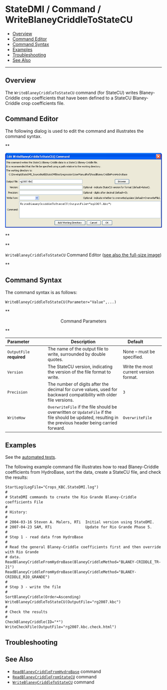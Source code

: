 # StateDMI / Command / WriteBlaneyCriddleToStateCU #

* [Overview](#overview)
* [Command Editor](#command-editor)
* [Command Syntax](#command-syntax)
* [Examples](#examples)
* [Troubleshooting](#troubleshooting)
* [See Also](#see-also)

-------------------------

## Overview ##

The `WriteBlaneyCriddleToStateCU` command (for StateCU)
writes Blaney-Criddle crop coefficients that have been defined to a StateCU Blaney-Criddle crop coefficients file.

## Command Editor ##

The following dialog is used to edit the command and illustrates the command syntax.

**<p style="text-align: center;">
![WriteBlaneyCriddleToStateCU](WriteBlaneyCriddleToStateCU.png)
</p>**

**<p style="text-align: center;">
`WriteBlaneyCriddleToStateCU` Command Editor (<a href="../WriteBlaneyCriddleToStateCU.png">see also the full-size image</a>)
</p>**

## Command Syntax ##

The command syntax is as follows:

```text
WriteBlaneyCriddleToStateCU(Parameter="Value",...)
```
**<p style="text-align: center;">
Command Parameters
</p>**

| **Parameter**&nbsp;&nbsp;&nbsp;&nbsp;&nbsp;&nbsp;&nbsp;&nbsp;&nbsp;&nbsp;&nbsp;&nbsp; | **Description** | **Default**&nbsp;&nbsp;&nbsp;&nbsp;&nbsp;&nbsp;&nbsp;&nbsp;&nbsp;&nbsp; |
| --------------|-----------------|----------------- |
| `OutputFile`<br>**required** | The name of the output file to write, surrounded by double quotes. | None – must be specified. |
| `Version` | The StateCU version, indicating the version of the file format to write. | Write the most current version format. |
| `Precision` | The number of digits after the decimal for curve values, used for backward compatibility with older file versions. | `3` |
| `WriteHow` | `OverwriteFile` if the file should be overwritten or `UpdateFile` if the file should be updated, resulting in the previous header being carried forward. | `OverwriteFile` |

## Examples ##

See the [automated tests](https://github.com/OpenCDSS/cdss-app-statedmi-tree/tree/master/test/regression/commands/WriteBlaneyCriddleToStateCU).

The following example command file illustrates how to read Blaney-Criddle coefficients from HydroBase, sort the data, create a StateCU file, and check the results:

```
StartLog(LogFile="Crops_KBC.StateDMI.log")
#
# StateDMI commands to create the Rio Grande Blaney-Criddle coefficients File
#
# History:
#
# 2004-03-16 Steven A. Malers, RTi  Initial version using StateDMI.
# 2007-04-23 SAM, RTi               Update for Rio Grande Phase 5.
#
# Step 1 - read data from HydroBase
#
# Read the general Blaney-Criddle coefficients first and then override with Rio Grande
# data.
ReadBlaneyCriddleFromHydroBase(BlaneyCriddleMethod="BLANEY-CRIDDLE_TR-21")
ReadBlaneyCriddleFromHydroBase(BlaneyCriddleMethod="BLANEY-CRIDDLE_RIO_GRANDE")
#
# Step 3 - write the file
#
SortBlaneyCriddle(Order=Ascending)
WriteBlaneyCriddleToStateCU(OutputFile="rg2007.kbc")
#
# Check the results
#
CheckBlaneyCriddle(ID="*")
WriteCheckFile(OutputFile="rg2007.kbc.check.html")
```

## Troubleshooting ##

## See Also ##

* [`ReadBlaneyCriddleFromHydroBase`](../ReadBlaneyCriddleFromHydroBase/ReadBlaneyCriddleFromHydroBase.md) command
* [`ReadBlaneyCriddleFromStateCU`](../ReadBlaneyCriddleFromStateCU/ReadBlaneyCriddleFromStateCU.md) command
* [`WriteBlaneyCriddleToStateCU`](../WriteBlaneyCriddleToStateCU/WriteBlaneyCriddleToStateCU.md) command
